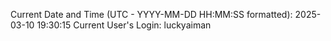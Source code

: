 Current Date and Time (UTC - YYYY-MM-DD HH:MM:SS formatted): 2025-03-10 19:30:15
Current User's Login: luckyaiman
